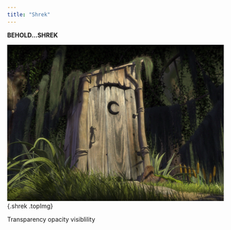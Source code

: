 ```yaml
---
title: "Shrek"
---
```


**BEHOLD...SHREK**

![](shrek_closed.png)
{.shrek .topImg}

Transparency
opacity
visiblility
